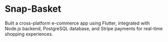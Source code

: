 # Snap-Basket
Built a cross-platform e-commerce app using Flutter, integrated with Node.js backend, PostgreSQL database, and Stripe payments for real-time shopping experiences.
